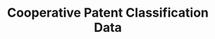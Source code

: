 ---
layout: default
bigquery: https://console.cloud.google.com/bigquery?p=patents-public-data&d=cpc&page=dataset
citation: '“Cooperative Patent Classification” by the EPO and USPTO, for public use. '
contributors: EPO, USPTO
cost: None
description: Cooperative Patent Classification Data contains the scheme and definitions
  of the Cooperative Patent Classification system for classifying patent documents.
  The CPC is the result of a partnership between the EPO and the USPTO in their joint
  effort to develop a common, internationally compatible classification system for
  technical documents, in particular patent publications, which will be used by both
  offices in the patent granting process
documentation: https://www.cooperativepatentclassification.org/cpcSchemeAndDefinitions
last_edit: 04/11/2022, 03:53:42
location: https://www.cooperativepatentclassification.org/index
maintained_by: USPTO, EPO
schema_fields:
- ipc_concordant
- breakdownCode
- childGroups
- definition
- breakdown_code
- informative_references
- synonyms
- date_revised
- additional_only
- residualReferences
- titleFull
- parents
- children
- child_groups
- title_part
- limitingReferences
- titlePart
- residual_references
- notAllocatable
- application_references
- informativeReferences
- title_full
- dateRevised
- symbol
- applicationReferences
- not_allocatable
- status
- limiting_references
- sizeCache
- ipcConcordant
- level
- glossary
shortname: cooperative_patent_classification
tags:
- patents
- science
title: Cooperative Patent Classification Data
uuid: 984374a7-16e9-4b35-9445-458daceb01bf
---